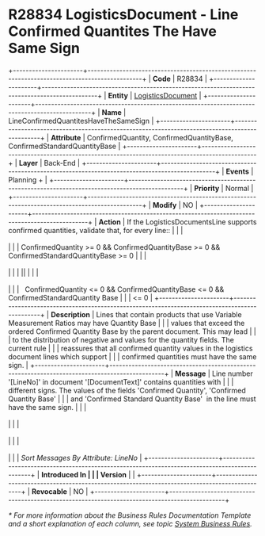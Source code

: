 ﻿---
erp.type: business-rule
erp.entity: logistics-documents
---

# R28834 LogisticsDocument - Line Confirmed Quantites The Have Same Sign
+----------------------+-----------------------------------------------------------------------------------------------+
| **Code**             | R28834                                                                                        |
+----------------------+-----------------------------------------------------------------------------------------------+
| **Entity**           | [LogisticsDocument](../reference/common-business-rules/logistics-documents-business-rules.md) |
+----------------------+-----------------------------------------------------------------------------------------------+
| **Name**             | LineConfirmedQuantitesHaveTheSameSign                                                         |
+----------------------+-----------------------------------------------------------------------------------------------+
| **Attribute**        | ConfirmedQuantity, ConfirmedQuantityBase, ConfirmedStandardQuantityBase                       |
+----------------------+-----------------------------------------------------------------------------------------------+
| **Layer**            | Back-End                                                                                      |
+----------------------+-----------------------------------------------------------------------------------------------+
| **Events**           | Planning +                                                                                    |
+----------------------+-----------------------------------------------------------------------------------------------+
| **Priority**         | Normal                                                                                        |
+----------------------+-----------------------------------------------------------------------------------------------+
| **Modify**           | NO                                                                                            |
+----------------------+-----------------------------------------------------------------------------------------------+
| **Action**           | If the LogisticsDocumentsLine supports confirmed quantities, validate that, for every line::  |
|                      | <br/><br/>                                                                                    |
|                      | ConfirmedQuantity \>= 0 && ConfirmedQuantityBase \>= 0 && ConfirmedStandardQuantityBase \>= 0 |
|                      | <br/><br/>                                                                                    |
|                      | \|\|                                                                                          |
|                      | <br/><br/>                                                                                    |
|                      |   ConfirmedQuantity \<= 0 && ConfirmedQuantityBase \<= 0 && ConfirmedStandardQuantity Base    |
|                      | \<= 0                                                                                         |
+----------------------+-----------------------------------------------------------------------------------------------+
| **Description**      | Lines that contain products that use Variable Measurement Ratios may have Quantity Base       |
|                      | values that exceed the ordered Confirmed Quantity Base by the parent document. This may lead  |
|                      | to the distribution of negative and values for the quantity fields. The current rule          |
|                      | reassures that all confirmed quantity values in the logistics document lines which support    |
|                      | confirmed quantities must have the same sign.                                                 |
+----------------------+-----------------------------------------------------------------------------------------------+
| **Message**          | Line number \'\[LineNo\]\' in document \'\[DocumentText\]\' contains quantities with          |
|                      | different signs. The values of the fields \'Confirmed Quantity\', \'Confirmed Quantity Base\' |
|                      | and \'Confirmed Standard Quantity Base\'  in the line must have the same sign.                |
|                      | <br/><br/>                                                                                    |
|                      | <br/><br/>                                                                                    |
|                      | <br/><br/>                                                                                    |
|                      | *Sort Messages By Attribute: LineNo*                                                          |
+----------------------+-----------------------------------------------------------------------------------------------+
| **Introduced In      |                                                                                               |
| Version**            |                                                                                               |
+----------------------+-----------------------------------------------------------------------------------------------+
| **Revocable**        | NO                                                                                            |
+----------------------+-----------------------------------------------------------------------------------------------+

*\* For more information about the Business Rules Documentation Template and a short explanation of each column, see
topic [System Business Rules](../templates/template-description-system-business-rules.md).*
